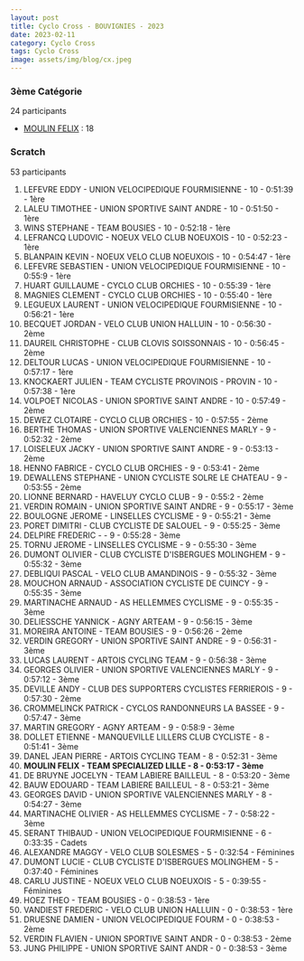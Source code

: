 ```yaml
---
layout: post
title: Cyclo Cross - BOUVIGNIES - 2023
date: 2023-02-11
category: Cyclo Cross
tags: Cyclo Cross
image: assets/img/blog/cx.jpeg
---
```


### 3ème Catégorie
24 participants
- [MOULIN FELIX](https://teamspecializedlille.github.io/works/moulinfelix) : 18

### Scratch
53 participants
1. LEFEVRE EDDY - UNION VELOCIPEDIQUE FOURMISIENNE - 10 - 0:51:39 - 1ère
2. LALEU TIMOTHEE - UNION SPORTIVE SAINT ANDRE - 10 - 0:51:50 - 1ère
3. WINS STEPHANE - TEAM BOUSIES - 10 - 0:52:18 - 1ère
4. LEFRANCQ LUDOVIC - NOEUX VELO CLUB NOEUXOIS - 10 - 0:52:23 - 1ère
5. BLANPAIN KEVIN - NOEUX VELO CLUB NOEUXOIS - 10 - 0:54:47 - 1ère
6. LEFEVRE SEBASTIEN - UNION VELOCIPEDIQUE FOURMISIENNE - 10 - 0:55:9 - 1ère
7. HUART GUILLAUME - CYCLO CLUB ORCHIES - 10 - 0:55:39 - 1ère
8. MAGNIES CLEMENT - CYCLO CLUB ORCHIES - 10 - 0:55:40 - 1ère
9. LEGUEUX LAURENT - UNION VELOCIPEDIQUE FOURMISIENNE - 10 - 0:56:21 - 1ère
10. BECQUET JORDAN - VELO CLUB UNION HALLUIN - 10 - 0:56:30 - 2ème
11. DAUREIL CHRISTOPHE - CLUB CLOVIS SOISSONNAIS - 10 - 0:56:45 - 2ème
12. DELTOUR LUCAS - UNION VELOCIPEDIQUE FOURMISIENNE - 10 - 0:57:17 - 1ère
13. KNOCKAERT JULIEN - TEAM CYCLISTE PROVINOIS - PROVIN - 10 - 0:57:38 - 1ère
14. VOLPOET NICOLAS - UNION SPORTIVE SAINT ANDRE - 10 - 0:57:49 - 2ème
15. DEWEZ CLOTAIRE - CYCLO CLUB ORCHIES - 10 - 0:57:55 - 2ème
16. BERTHE THOMAS - UNION SPORTIVE VALENCIENNES MARLY - 9 - 0:52:32 - 2ème
17. LOISELEUX JACKY - UNION SPORTIVE SAINT ANDRE - 9 - 0:53:13 - 2ème
18. HENNO FABRICE - CYCLO CLUB ORCHIES - 9 - 0:53:41 - 2ème
19. DEWALLENS STEPHANE - UNION CYCLISTE SOLRE LE CHATEAU - 9 - 0:53:55 - 2ème
20. LIONNE BERNARD - HAVELUY CYCLO CLUB - 9 - 0:55:2 - 2ème
21. VERDIN ROMAIN - UNION SPORTIVE SAINT ANDRE - 9 - 0:55:17 - 3ème
22. BOULOGNE JEROME - LINSELLES CYCLISME - 9 - 0:55:21 - 3ème
23. PORET DIMITRI - CLUB CYCLISTE DE SALOUEL - 9 - 0:55:25 - 3ème
24. DELPIRE FREDERIC -   - 9 - 0:55:28 - 3ème
25. TORNU JEROME - LINSELLES CYCLISME - 9 - 0:55:30 - 3ème
26. DUMONT OLIVIER - CLUB CYCLISTE D'ISBERGUES MOLINGHEM - 9 - 0:55:32 - 3ème
27. DEBLIQUI PASCAL - VELO CLUB AMANDINOIS - 9 - 0:55:32 - 3ème
28. MOUCHON ARNAUD - ASSOCIATION CYCLISTE DE CUINCY - 9 - 0:55:35 - 3ème
29. MARTINACHE ARNAUD - AS HELLEMMES CYCLISME - 9 - 0:55:35 - 3ème
30. DELIESSCHE YANNICK - AGNY ARTEAM - 9 - 0:56:15 - 3ème
31. MOREIRA ANTOINE - TEAM BOUSIES - 9 - 0:56:26 - 2ème
32. VERDIN GREGORY - UNION SPORTIVE SAINT ANDRE - 9 - 0:56:31 - 3ème
33. LUCAS LAURENT - ARTOIS CYCLING TEAM - 9 - 0:56:38 - 3ème
34. GEORGES OLIVIER - UNION SPORTIVE VALENCIENNES MARLY - 9 - 0:57:12 - 3ème
35. DEVILLE ANDY - CLUB DES SUPPORTERS CYCLISTES FERRIEROIS - 9 - 0:57:30 - 2ème
36. CROMMELINCK PATRICK - CYCLOS RANDONNEURS LA BASSEE - 9 - 0:57:47 - 3ème
37. MARTIN GREGORY - AGNY ARTEAM - 9 - 0:58:9 - 3ème
38. DOLLET ETIENNE - MANQUEVILLE LILLERS CLUB CYCLISTE - 8 - 0:51:41 - 3ème
39. DANEL JEAN PIERRE - ARTOIS CYCLING TEAM - 8 - 0:52:31 - 3ème
40. **MOULIN FELIX - TEAM SPECIALIZED LILLE - 8 - 0:53:17 - 3ème**
41. DE BRUYNE JOCELYN - TEAM LABIERE BAILLEUL - 8 - 0:53:20 - 3ème
42. BAUW EDOUARD - TEAM LABIERE BAILLEUL - 8 - 0:53:21 - 3ème
43. GEORGES DAVID - UNION SPORTIVE VALENCIENNES MARLY - 8 - 0:54:27 - 3ème
44. MARTINACHE OLIVIER - AS HELLEMMES CYCLISME - 7 - 0:58:22 - 3ème
45. SERANT THIBAUD - UNION VELOCIPEDIQUE FOURMISIENNE - 6 - 0:33:35 - Cadets
46. ALEXANDRE MAGGY - VELO CLUB SOLESMES - 5 - 0:32:54 - Féminines
47. DUMONT LUCIE - CLUB CYCLISTE D'ISBERGUES MOLINGHEM - 5 - 0:37:40 - Féminines
48. CARLU JUSTINE - NOEUX VELO CLUB NOEUXOIS - 5 - 0:39:55 - Féminines
49. HOEZ THEO - TEAM BOUSIES - 0 - 0:38:53 - 1ère
50. VANDIEST FREDERIC - VELO CLUB UNION HALLUIN - 0 - 0:38:53 - 1ère
51. DRUESNE DAMIEN - UNION VELOCIPEDIQUE FOURM - 0 - 0:38:53 - 2ème
52. VERDIN FLAVIEN - UNION SPORTIVE SAINT ANDR - 0 - 0:38:53 - 2ème
53. JUNG PHILIPPE - UNION SPORTIVE SAINT ANDR - 0 - 0:38:53 - 3ème
